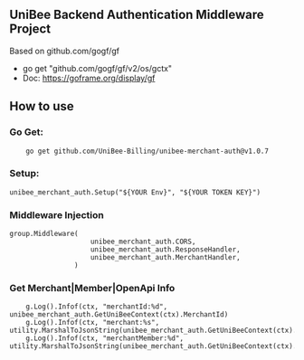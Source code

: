 ## UniBee Backend Authentication Middleware Project

Based on github.com/gogf/gf
- go get "github.com/gogf/gf/v2/os/gctx"
- Doc: https://goframe.org/display/gf

## How to use

### Go Get:
``` 
    go get github.com/UniBee-Billing/unibee-merchant-auth@v1.0.7
``` 

### Setup:
``` 
unibee_merchant_auth.Setup("${YOUR Env}", "${YOUR TOKEN KEY}")
``` 

### Middleware Injection
```
group.Middleware(
					unibee_merchant_auth.CORS,
					unibee_merchant_auth.ResponseHandler,
					unibee_merchant_auth.MerchantHandler,
				)
```

### Get Merchant|Member|OpenApi Info
```
	g.Log().Infof(ctx, "merchantId:%d", unibee_merchant_auth.GetUniBeeContext(ctx).MerchantId)
	g.Log().Infof(ctx, "merchant:%s", utility.MarshalToJsonString(unibee_merchant_auth.GetUniBeeContext(ctx).Merchant))
	g.Log().Infof(ctx, "merchantMember:%d", utility.MarshalToJsonString(unibee_merchant_auth.GetUniBeeContext(ctx).MerchantMember))
```